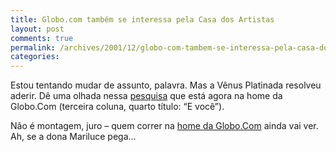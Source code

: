 ```yaml
---
title: Globo.com também se interessa pela Casa dos Artistas
layout: post
comments: true
permalink: /archives/2001/12/globo-com-tambem-se-interessa-pela-casa-dos-artistas.html/
categories:
---
```

Estou tentando mudar de assunto, palavra. Mas a Vênus Platinada resolveu aderir. Dê uma olhada nessa [pesquisa][1] que está agora na home da Globo.Com (terceira coluna, quarto título: &#8220;E você&#8221;).

Não é montagem, juro &#8211; quem correr na <a href="http://www.globo.com" >home da Globo.Com</a> ainda vai ver. Ah, se a dona Mariluce pega&#8230;

 [1]: //chester.me/img/blig/evoce.jpg
